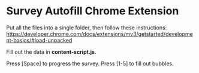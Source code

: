 # Survey Autofill Chrome Extension

Put all the files into a single folder, then follow these instructions: https://developer.chrome.com/docs/extensions/mv3/getstarted/development-basics/#load-unpacked

Fill out the data in **content-script.js**.

Press [Space] to progress the survey.
Press [1-5] to fill out bubbles.

